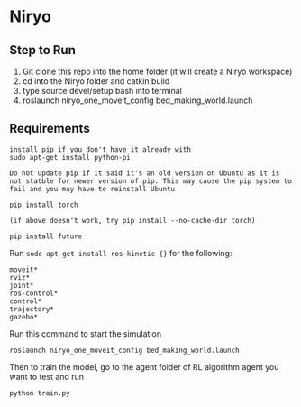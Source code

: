 # Niryo

## Step to Run
1. Git clone this repo into the home folder (it will create a Niryo workspace)
2. cd into the Niryo folder and catkin build
3. type source devel/setup.bash into terminal
4. roslaunch niryo_one_moveit_config bed_making_world.launch

## Requirements
```
install pip if you don't have it already with
sudo apt-get install python-pi

Do not update pip if it said it's an old version on Ubuntu as it is not statble for newer version of pip. This may cause the pip system to fail and you may have to reinstall Ubuntu

pip install torch

(if above doesn't work, try pip install --no-cache-dir torch)

pip install future
```

Run ```sudo apt-get install ros-kinetic-{}``` for the following:

```
moveit*
rviz*
joint*
ros-control*
control*
trajectory*
gazebo*
```



Run this command to start the simulation

```
roslaunch niryo_one_moveit_config bed_making_world.launch 
```

Then to train the model, go to the agent folder of RL algorithm agent you want to test and run
```
python train.py
```